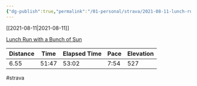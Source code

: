 ```yaml
---
{"dg-publish":true,"permalink":"/01-personal/strava/2021-08-11-lunch-run-with-a-bunch-of-sun/"}
---
```



[[2021-08-11\|2021-08-11]]

[Lunch Run with a Bunch of Sun](https://www.strava.com/activities/5777378862)

| Distance | Time  | Elapsed Time | Pace | Elevation |
| -------- | ----- | ------------ | ---- | --------- |
| 6.55     | 51:47 | 53:02        | 7:54 | 527       |




#strava
